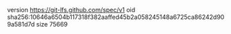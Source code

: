 version https://git-lfs.github.com/spec/v1
oid sha256:10646a6504b117318f382aaffed45b2a058245148a6725ca86242d909a581d7d
size 75669
